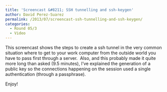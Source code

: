 ```yaml
---
title: 'Screencast &#8211; SSH tunnelling and ssh-keygen'
author: David Perez-Suarez
permalink: /2013/07/screencast-ssh-tunnelling-and-ssh-keygen/
categories:
  - Round 05/3
  - Video
---
```

This screencast shows the steps to create a ssh tunnel in the very common situation where to get to your work computer from the outside world you have to pass first through a server.  Also, and this probably made it quite more long than asked (9.5 minutes), I&#8217;ve explained the generation of a public key so the connections happening on the session used a single authentication (through a passphrase).

Enjoy!

